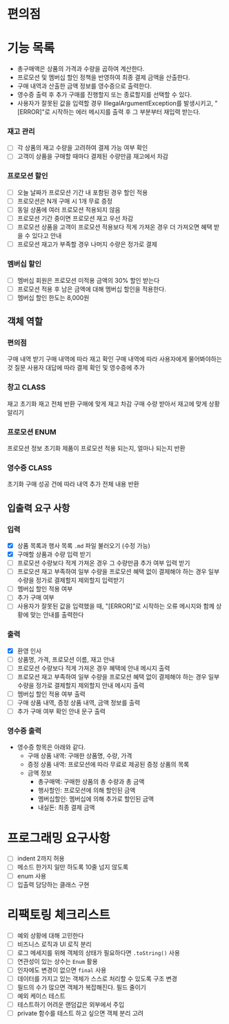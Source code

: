 # 편의점

# 기능 목록

- 총구매액은 상품의 가격과 수량을 곱하여 계산한다.
- 프로모션 및 멤버십 할인 정책을 반영하여 최종 결제 금액을 산출한다.
- 구매 내역과 산출한 금액 정보를 영수증으로 출력한다.
- 영수증 출력 후 추가 구매를 진행할지 또는 종료할지를 선택할 수 있다.
- 사용자가 잘못된 값을 입력할 경우 IllegalArgumentException를 발생시키고, "[ERROR]"로 시작하는 에러 메시지를 출력 후 그 부분부터 재입력 받는다.

### 재고 관리

- [ ] 각 상품의 재고 수량을 고려하여 결제 가능 여부 확인
- [ ] 고객이 상품을 구매할 때마다 결제된 수량만큼 재고에서 차감

### 프로모션 할인

- [ ] 오늘 날짜가 프로모션 기간 내 포함된 경우 할인 적용
- [ ] 프로모션은 N개 구매 시 1개 무료 증정
- [ ] 동일 상품에 여러 프로모션 적용되지 않음
- [ ] 프로모션 기간 중이면 프로모션 재고 우선 차감
- [ ] 프로모션 상품을 고객이 프로모션 적용보다 적게 가져온 경우 더 가져오면 혜택 받을 수 있다고 안내
- [ ] 프로모션 재고가 부족할 경우 나머지 수량은 정가로 결제

### 멤버십 할인

- [ ] 멤버십 회원은 프로모션 미적용 금액의 30% 할인 받는다
- [ ] 프로모션 적용 후 남은 금액에 대해 멤버십 할인을 적용한다.
- [ ] 멤버십 할인 한도는 8,000원

## 객체 역할

### 편의점

구매 내역 받기
구매 내역에 따라 재고 확인
구매 내역에 따라 사용자에게 물어봐야하는것 질문
사용자 대답에 따라 결제 확인 및 영수증에 추가

### 창고 CLASS

재고 초기화
재고 전체 반환
구매에 맞게 재고 차감
구매 수량 받아서 재고에 맞게 상황 알리기

### 프로모션 ENUM

프로모션 정보 초기화
제품이 프로모션 적용 되는지, 얼마나 되는지 반환

### 영수증 CLASS

초기화
구매 성공 건에 따라 내역 추가
전체 내용 반환

## 입출력 요구 사항

### 입력

- [x] 상품 목록과 행사 목록 `.md` 파일 불러오기 (수정 가능)
- [x] 구매할 상품과 수량 입력 받기
- [ ] 프로모션 수량보다 적게 가져온 경우 그 수량만큼 추가 여부 입력 받기
- [ ] 프로모션 재고 부족하여 일부 수량을 프로모션 혜택 없이 결제해야 하는 경우 일부 수량을 정가로 결제할지 제외할지 입력받기
- [ ] 멤버십 할인 적용 여부
- [ ] 추가 구매 여부
- [ ] 사용자가 잘못된 값을 입력했을 때, "[ERROR]"로 시작하는 오류 메시지와 함께 상황에 맞는 안내를 출력한다

### 출력

- [x] 환영 인사
- [ ] 상품명, 가격, 프로모션 이름, 재고 안내
- [ ] 프로모션 수량보다 적게 가져온 경우 혜택에 안내 메시지 출력
- [ ] 프로모션 재고 부족하여 일부 수량을 프로모션 혜택 없이 결제해야 하는 경우 일부 수량을 정가로 결제할지 제외할지 안내 메시지 출력
- [ ] 멤버십 할인 적용 여부 출력
- [ ] 구매 상품 내역, 증정 상품 내역, 금액 정보를 출력
- [ ] 추가 구매 여부 확인 안내 문구 출력

### 영수증 출력

- 영수증 항목은 아래와 같다.
    - 구매 상품 내역: 구매한 상품명, 수량, 가격
    - 증정 상품 내역: 프로모션에 따라 무료로 제공된 증정 상품의 목록
    - 금액 정보
        - 총구매액: 구매한 상품의 총 수량과 총 금액
        - 행사할인: 프로모션에 의해 할인된 금액
        - 멤버십할인: 멤버십에 의해 추가로 할인된 금액
        - 내실돈: 최종 결제 금액

# 프로그래밍 요구사항

- [ ] indent 2까지 허용
- [ ] 메소드 한가지 일만 하도록 10줄 넘지 않도록
- [ ] enum 사용
- [ ] 입출력 담당하는 클래스 구현

# 리팩토링 체크리스트

- [ ] 예외 상황에 대해 고민한다
- [ ] 비즈니스 로직과 UI 로직 분리
- [ ] 로그 메세지를 위해 객체의 상태가 필요하다면 `.toString()` 사용
- [ ] 연관성이 있는 상수는 `Enum` 활용
- [ ] 인자에도 변경이 없으면 `final` 사용
- [ ] 데이터를 가지고 있는 객체가 스스로 처리할 수 있도록 구조 변경
- [ ] 필드의 수가 많으면 객체가 복잡해진다. 필드 줄이기
- [ ] 예외 케이스 테스트
- [ ] 테스트하기 어려운 랜덤값은 외부에서 주입
- [ ] private 함수를 테스트 하고 싶으면 객체 분리 고려